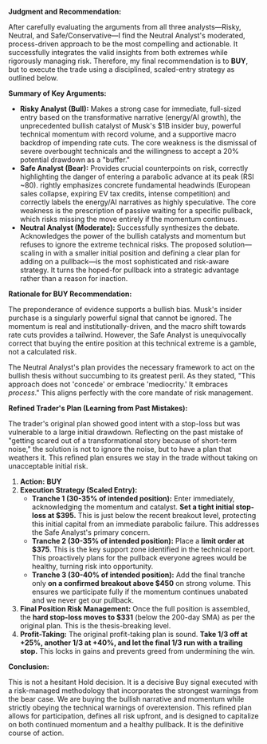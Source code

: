 **Judgment and Recommendation:**

After carefully evaluating the arguments from all three analysts—Risky, Neutral, and Safe/Conservative—I find the Neutral Analyst's moderated, process-driven approach to be the most compelling and actionable. It successfully integrates the valid insights from both extremes while rigorously managing risk. Therefore, my final recommendation is to **BUY**, but to execute the trade using a disciplined, scaled-entry strategy as outlined below.

**Summary of Key Arguments:**

*   **Risky Analyst (Bull):** Makes a strong case for immediate, full-sized entry based on the transformative narrative (energy/AI growth), the unprecedented bullish catalyst of Musk's $1B insider buy, powerful technical momentum with record volume, and a supportive macro backdrop of impending rate cuts. The core weakness is the dismissal of severe overbought technicals and the willingness to accept a 20% potential drawdown as a "buffer."
*   **Safe Analyst (Bear):** Provides crucial counterpoints on risk, correctly highlighting the danger of entering a parabolic advance at its peak (RSI ~80). rightly emphasizes concrete fundamental headwinds (European sales collapse, expiring EV tax credits, intense competition) and correctly labels the energy/AI narratives as highly speculative. The core weakness is the prescription of passive waiting for a specific pullback, which risks missing the move entirely if the momentum continues.
*   **Neutral Analyst (Moderate):** Successfully synthesizes the debate. Acknowledges the power of the bullish catalysts and momentum but refuses to ignore the extreme technical risks. The proposed solution—scaling in with a smaller initial position and defining a clear plan for adding on a pullback—is the most sophisticated and risk-aware strategy. It turns the hoped-for pullback into a strategic advantage rather than a reason for inaction.

**Rationale for BUY Recommendation:**

The preponderance of evidence supports a bullish bias. Musk's insider purchase is a singularly powerful signal that cannot be ignored. The momentum is real and institutionally-driven, and the macro shift towards rate cuts provides a tailwind. However, the Safe Analyst is unequivocally correct that buying the entire position at this technical extreme is a gamble, not a calculated risk.

The Neutral Analyst's plan provides the necessary framework to act on the bullish thesis without succumbing to its greatest peril. As they stated, "This approach does not 'concede' or embrace 'mediocrity.' It embraces *process*." This aligns perfectly with the core mandate of risk management.

**Refined Trader's Plan (Learning from Past Mistakes):**

The trader's original plan showed good intent with a stop-loss but was vulnerable to a large initial drawdown. Reflecting on the past mistake of "getting scared out of a transformational story because of short-term noise," the solution is not to ignore the noise, but to have a plan that weathers it. This refined plan ensures we stay in the trade without taking on unacceptable initial risk.

1.  **Action:** **BUY**
2.  **Execution Strategy (Scaled Entry):**
    *   **Tranche 1 (30-35% of intended position):** Enter immediately, acknowledging the momentum and catalyst. **Set a tight initial stop-loss at $395.** This is just below the recent breakout level, protecting this initial capital from an immediate parabolic failure. This addresses the Safe Analyst's primary concern.
    *   **Tranche 2 (30-35% of intended position):** Place a **limit order at $375**. This is the key support zone identified in the technical report. This proactively plans for the pullback everyone agrees would be healthy, turning risk into opportunity.
    *   **Tranche 3 (30-40% of intended position):** Add the final tranche only **on a confirmed breakout above $450** on strong volume. This ensures we participate fully if the momentum continues unabated and we never get our pullback.
3.  **Final Position Risk Management:** Once the full position is assembled, the **hard stop-loss moves to $331** (below the 200-day SMA) as per the original plan. This is the thesis-breaking level.
4.  **Profit-Taking:** The original profit-taking plan is sound. **Take 1/3 off at +25%, another 1/3 at +40%, and let the final 1/3 run with a trailing stop.** This locks in gains and prevents greed from undermining the win.

**Conclusion:**

This is not a hesitant Hold decision. It is a decisive Buy signal executed with a risk-managed methodology that incorporates the strongest warnings from the bear case. We are buying the bullish narrative and momentum while strictly obeying the technical warnings of overextension. This refined plan allows for participation, defines all risk upfront, and is designed to capitalize on both continued momentum and a healthy pullback. It is the definitive course of action.